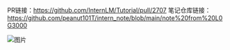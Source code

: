 PR链接：https://github.com/InternLM/Tutorial/pull/2707
笔记仓库链接：https://github.com/peanut101T/intern_note/blob/main/note%20from%20L0G3000

![图片](https://github.com/user-attachments/assets/082740ce-ccbd-4368-99b1-e9e02edacb38)

